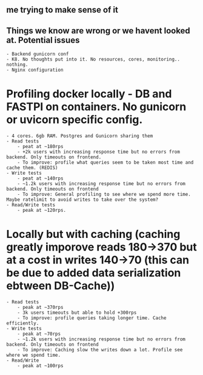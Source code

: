 ## me trying to make sense of it

## Things we know are wrong or we havent looked at. Potential issues
    - Backend gunicorn conf
    - K8. No thoughts put into it. No resources, cores, monitoring.. nothing.
    - Nginx configuration

# Profiling docker locally - DB and FASTPI on containers. No gunicorn or uvicorn specific config.
    - 4 cores. 6gb RAM. Postgres and Gunicorn sharing them
    - Read tests
        - peat at ~180rps
        - +2k users with increasing response time but no errors from backend. Only timeouts on frontend.
        - To improve: profile what queries seem to be taken most time and cache them. (REDIS)
    - Write tests
        - peat at ~140rps
        - ~1.2k users with increasing response time but no errors from backend. Only timeouts on frontend
        - To improve: General profiling to see where we spend more time. Maybe ratelimit to avoid writes to take over the system?
    - Read/Write tests
        - peak at ~120rps.

# Locally but with caching (caching greatly imporove reads 180->370 but at a cost in writes 140->70 (this can be due to added data serialization ebtween DB-Cache))
    - Read tests
        - peak at ~370rps
        - 3k users timeouts but able to hold +300rps
        - To improve: profile queries taking longer time. Cache efficiently.
    - Write tests
        - peak at ~70rps
        - ~1.2k users with increasing response time but no errors from backend. Only timeouts on frontend
        - To improve: Caching slow the writes down a lot. Profile see where we spend time.
    - Read/Write
        - peak at ~100rps